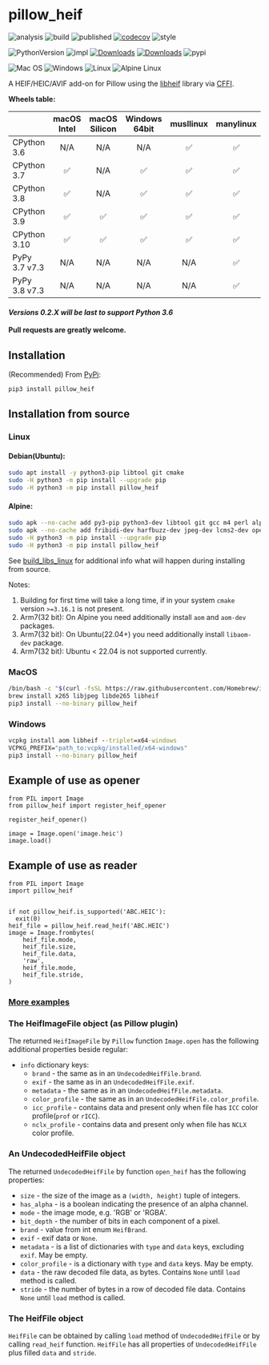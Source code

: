# pillow_heif

![analysis](https://github.com/bigcat88/pillow_heif/actions/workflows/analysis-coverage.yml/badge.svg)
![build](https://github.com/bigcat88/pillow_heif/actions/workflows/create-release-draft.yml/badge.svg)
![published](https://github.com/bigcat88/pillow_heif/actions/workflows/publish-pypi.yaml/badge.svg)
[![codecov](https://codecov.io/gh/bigcat88/pillow_heif/branch/master/graph/badge.svg?token=JY64F2OL6V)](https://codecov.io/gh/bigcat88/pillow_heif)
![style](https://img.shields.io/badge/code%20style-black-000000.svg)

![PythonVersion](https://img.shields.io/badge/python-3.6%20%7C%203.7%20%7C%203.8%20%7C%203.9%20%7C%203.10-blue)
![impl](https://img.shields.io/pypi/implementation/pillow_heif)
[![Downloads](https://static.pepy.tech/personalized-badge/pillow-heif?period=total&units=international_system&left_color=grey&right_color=orange&left_text=Downloads)](https://pepy.tech/project/pillow-heif)
[![Downloads](https://static.pepy.tech/personalized-badge/pillow-heif?period=month&units=international_system&left_color=grey&right_color=orange&left_text=Downloads/Month)](https://pepy.tech/project/pillow-heif)
![pypi](https://img.shields.io/pypi/v/pillow_heif.svg)

![Mac OS](https://img.shields.io/badge/mac%20os-FCC624?style=for-the-badge&logoColor=white)
![Windows](https://img.shields.io/badge/Windows-0078D6?style=for-the-badge&logo=windows&logoColor=white)
![Linux](https://img.shields.io/badge/Linux-FCC624?style=for-the-badge&logo=linux&logoColor=black)
![Alpine Linux](https://img.shields.io/badge/Alpine_Linux-0078D6.svg?style=for-the-badge&logo=alpine-linux&logoColor=white)

A HEIF/HEIC/AVIF add-on for Pillow using the [libheif](https://github.com/strukturag/libheif) library via [CFFI](https://cffi.readthedocs.io).

**Wheels table:**

|               | macOS Intel | macOS Silicon | Windows 64bit | musllinux | manylinux |
|---------------|:-----------:|:-------------:|:-------------:|:---------:|:---------:|
| CPython 3.6   |     N/A     |      N/A      |      N/A      |     ✅     |     ✅     |
| CPython 3.7   |      ✅      |      N/A      |       ✅       |     ✅     |     ✅     |
| CPython 3.8   |      ✅      |      N/A      |       ✅       |     ✅     |     ✅     |
| CPython 3.9   |      ✅      |       ✅       |       ✅       |     ✅     |     ✅     |
| CPython 3.10  |      ✅      |       ✅       |       ✅       |     ✅     |     ✅     |
| PyPy 3.7 v7.3 |     N/A     |      N/A      |      N/A      |    N/A    |     ✅     |
| PyPy 3.8 v7.3 |     N/A     |      N/A      |      N/A      |    N/A    |     ✅     |

#### **_Versions 0.2.X will be last to support Python 3.6_**

**Pull requests are greatly welcome.**

## Installation
(Recommended) From [PyPi](https://pypi.org/project/pillow-heif/):

```bash
pip3 install pillow_heif
```


## Installation from source

### Linux

#### Debian(Ubuntu):
```bash
sudo apt install -y python3-pip libtool git cmake
sudo -H python3 -m pip install --upgrade pip
sudo -H python3 -m pip install pillow_heif
```


#### Alpine:
```bash
sudo apk --no-cache add py3-pip python3-dev libtool git gcc m4 perl alpine-sdk cmake
sudo apk --no-cache add fribidi-dev harfbuzz-dev jpeg-dev lcms2-dev openjpeg-dev
sudo -H python3 -m pip install --upgrade pip
sudo -H python3 -m pip install pillow_heif
```

See [build_libs_linux](https://github.com/bigcat88/pillow_heif/blob/master/libheif/build_libs.py) for additional info what will happen during installing from source.

Notes:

1. Building for first time will take a long time, if in your system `cmake` version `>=3.16.1` is not present.
2. Arm7(32 bit): On Alpine you need additionally install `aom` and `aom-dev` packages.
3. Arm7(32 bit): On Ubuntu(22.04+) you need additionally install `libaom-dev` package.
4. Arm7(32 bit): Ubuntu < 22.04 is not supported currently.

### MacOS
```bash
/bin/bash -c "$(curl -fsSL https://raw.githubusercontent.com/Homebrew/install/HEAD/install.sh)"
brew install x265 libjpeg libde265 libheif
pip3 install --no-binary pillow_heif
```

### Windows
```bat
vcpkg install aom libheif --triplet=x64-windows
VCPKG_PREFIX="path_to:vcpkg/installed/x64-windows"
pip3 install --no-binary pillow_heif
```

## Example of use as opener
```python3
from PIL import Image
from pillow_heif import register_heif_opener

register_heif_opener()

image = Image.open('image.heic')
image.load()
```

## Example of use as reader
```python3
from PIL import Image
import pillow_heif


if not pillow_heif.is_supported('ABC.HEIC'):
  exit(0)
heif_file = pillow_heif.read_heif('ABC.HEIC')
image = Image.frombytes(
    heif_file.mode,
    heif_file.size,
    heif_file.data,
    'raw',
    heif_file.mode,
    heif_file.stride,
)
```
### [More examples](https://github.com/bigcat88/pillow_heif/tree/master/examples)


### The HeifImageFile object (as Pillow plugin)
The returned `HeifImageFile` by `Pillow` function `Image.open` has the following additional properties beside regular:
* `info` dictionary keys:
  * `brand` - the same as in an `UndecodedHeifFile.brand`.
  * `exif` - the same as in an `UndecodedHeifFile.exif`.
  * `metadata` - the same as in an `UndecodedHeifFile.metadata`.
  * `color_profile` - the same as in an `UndecodedHeifFile.color_profile`.
  * `icc_profile` - contains data and present only when file has `ICC` color profile(`prof` or `rICC`).
  * `nclx_profile` - contains data and present only when file has `NCLX` color profile.

### An UndecodedHeifFile object
The returned `UndecodedHeifFile` by function `open_heif` has the following properties:

* `size` - the size of the image as a `(width, height)` tuple of integers.
* `has_alpha` - is a boolean indicating the presence of an alpha channel.
* `mode` - the image mode, e.g. 'RGB' or 'RGBA'.
* `bit_depth` - the number of bits in each component of a pixel.
* `brand` - value from int enum `HeifBrand`.
* `exif` - exif data or `None`.
* `metadata` - is a list of dictionaries with `type` and `data` keys, excluding `exif`. May be empty.
* `color_profile` - is a dictionary with `type` and `data` keys. May be empty.
* `data` - the raw decoded file data, as bytes. Contains `None` until `load` method is called.
* `stride` - the number of bytes in a row of decoded file data. Contains `None` until `load` method is called.

### The HeifFile object

`HeifFile` can be obtained by calling `load` method of `UndecodedHeifFile` or by calling `read_heif` function.
`HeifFile` has all properties of `UndecodedHeifFile` plus filled `data` and `stride`.
